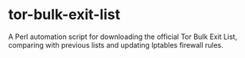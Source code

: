 # tor-bulk-exit-list
A Perl automation script for downloading the official Tor Bulk Exit List, comparing with previous lists and updating Iptables firewall rules. 
